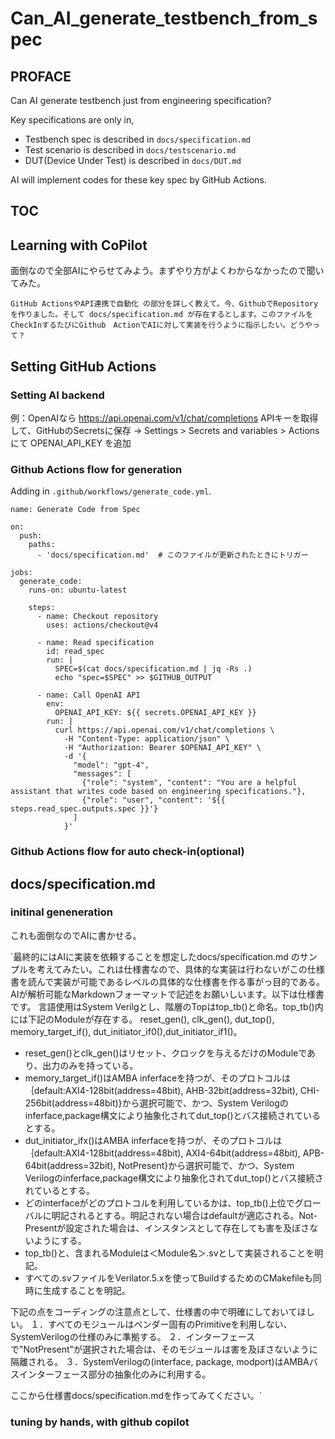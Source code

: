 # Can_AI_generate_testbench_from_spec
## PROFACE
Can AI generate testbench just from engineering specification? 

Key specifications are only in, 
- Testbench spec is described in `docs/specification.md`
- Test scenario is described in `docs/testscenario.md`
- DUT(Device Under Test) is described in `docs/DUT.md`

AI will implement codes for these key spec by GitHub Actions.

## TOC

## Learning with CoPilot
面倒なので全部AIにやらせてみよう。まずやり方がよくわからなかったので聞いてみた。

`GitHub ActionsやAPI連携で自動化 の部分を詳しく教えて。今、GithubでRepositoryを作りました。そして docs/specification.md が存在するとします。このファイルをCheckInするたびにGithub　ActionでAIに対して実装を行うように指示したい。どうやって？`


## Setting GitHub Actions

### Setting AI backend

例：OpenAIなら https://api.openai.com/v1/chat/completions
APIキーを取得して、GitHubのSecretsに保存 → Settings > Secrets and variables > Actions にて OPENAI_API_KEY を追加

### Github Actions flow for generation

Adding in `.github/workflows/generate_code.yml`.

```
name: Generate Code from Spec

on:
  push:
    paths:
      - 'docs/specification.md'  # このファイルが更新されたときにトリガー

jobs:
  generate_code:
    runs-on: ubuntu-latest

    steps:
      - name: Checkout repository
        uses: actions/checkout@v4

      - name: Read specification
        id: read_spec
        run: |
          SPEC=$(cat docs/specification.md | jq -Rs .)
          echo "spec=$SPEC" >> $GITHUB_OUTPUT

      - name: Call OpenAI API
        env:
          OPENAI_API_KEY: ${{ secrets.OPENAI_API_KEY }}
        run: |
          curl https://api.openai.com/v1/chat/completions \
            -H "Content-Type: application/json" \
            -H "Authorization: Bearer $OPENAI_API_KEY" \
            -d '{
              "model": "gpt-4",
              "messages": [
                {"role": "system", "content": "You are a helpful assistant that writes code based on engineering specifications."},
                {"role": "user", "content": '${{ steps.read_spec.outputs.spec }}'}
              ]
            }'
```


### Github Actions flow for auto check-in(optional)

## docs/specification.md

### initinal geneneration
これも面倒なのでAIに書かせる。

`最終的にはAIに実装を依頼することを想定したdocs/specification.md のサンプルを考えてみたい。これは仕様書なので、具体的な実装は行わないがこの仕様書を読んで実装が可能であるレベルの具体的な仕様書を作る事がっ目的である。AIが解析可能なMarkdownフォーマットで記述をお願いしいます。以下は仕様書です。
言語使用はSystem Verilgとし、階層のTopはtop_tb()と命名。top_tb()内には下記のModuleが存在する。 reset_gen(), clk_gen(), dut_top(), memory_target_if(), dut_initiator_if0(),dut_initiator_if1()。
- reset_gen()とclk_gen()はリセット、クロックを与えるだけのModuleであり、出力のみを持っている。
- memory_target_if()はAMBA inferfaceを持つが、そのプロトコルは｛default:AXI4-128bit(address=48bit), AHB-32bit(address=32bit), CHI-256bit(address=48bit)}から選択可能で、かつ、System Verilogのinferface,package構文により抽象化されてdut_top()とバス接続されているとする。
- dut_initiator_ifx()はAMBA inferfaceを持つが、そのプロトコルは｛default:AXI4-128bit(address=48bit), AXI4-64bit(address=48bit), APB-64bit(address=32bit), NotPresent}から選択可能で、かつ、System Verilogのinferface,package構文により抽象化されてdut_top()とバス接続されているとする。
- どのinterfaceがどのプロトコルを利用しているかは、top_tb()上位でグローバルに明記されるとする。明記されない場合はdefaultが適応される。Not-Presentが設定された場合は、インスタンスとして存在しても害を及ぼさないようにする。
- top_tb()と、含まれるModuleは＜Module名＞.svとして実装されることを明記。
- すべての.svファイルをVerilator.5.xを使ってBuildするためのCMakefileも同時に生成することを明記。

下記の点をコーディングの注意点として、仕様書の中で明確にしておいてほしい。
１．すべてのモジュールはベンダー固有のPrimitiveを利用しない、SystemVerilogの仕様のみに準拠する。
２．インターフェースで"NotPresent"が選択された場合は、そのモジュールは害を及ぼさないように隔離される。
３．SystemVerilogの(interface, package, modport)はAMBAバスインターフェース部分の抽象化のみに利用する。

ここから仕様書docs/specification.mdを作ってみてください。`

### tuning by hands, with github copilot



